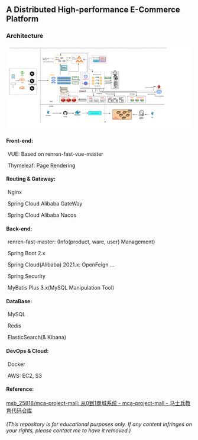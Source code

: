 ## A Distributed High-performance E-Commerce Platform

### Architecture

![E-MALL Architecture](./images/architecture.png)

#### Front-end:

​	 VUE: Based on renren-fast-vue-master

​	Thymeleaf: Page Rendering

#### Routing & Gateway:

​	Nginx

​	Spring Cloud Alibaba GateWay

​	Spring Cloud Alibaba Nacos

#### Back-end:

​	renren-fast-master: (Info(product, ware, user) Management)

​	Spring Boot 2.x

​	Spring Cloud(Alibaba) 2021.x: OpenFeign ...

​	Spring Security

​	MyBatis Plus 3.x(MySQL Manipulation Tool)

#### DataBase:

​	MySQL

​	Redis

​	ElasticSearch(& Kibana)

#### DevOps & Cloud:

​	Docker

​	AWS: EC2, S3      



#### Reference:

[msb_25818/mca-project-mall: 从0到1商城系统 - mca-project-mall - 马士兵教育代码仓库](https://git.mashibing.com/msb_25818/mca-project-mall/src/branch/master)

###### (This repository is for educational purposes only. If any content infringes on your rights, please contact me to have it removed.)



